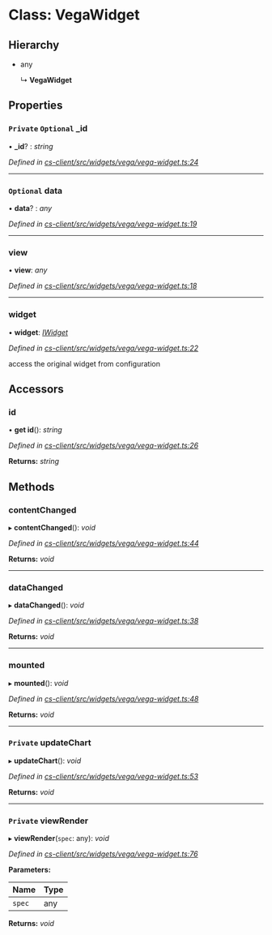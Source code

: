 # Class: VegaWidget

## Hierarchy

* any

  ↳ **VegaWidget**

## Properties

### `Private` `Optional` _id

• **_id**? : *string*

*Defined in [cs-client/src/widgets/vega/vega-widget.ts:24](https://github.com/TNOCS/csnext/blob/dad76c19/packages/cs-client/src/widgets/vega/vega-widget.ts#L24)*

___

### `Optional` data

• **data**? : *any*

*Defined in [cs-client/src/widgets/vega/vega-widget.ts:19](https://github.com/TNOCS/csnext/blob/dad76c19/packages/cs-client/src/widgets/vega/vega-widget.ts#L19)*

___

###  view

• **view**: *any*

*Defined in [cs-client/src/widgets/vega/vega-widget.ts:18](https://github.com/TNOCS/csnext/blob/dad76c19/packages/cs-client/src/widgets/vega/vega-widget.ts#L18)*

___

###  widget

• **widget**: *[IWidget](../interfaces/_cs_core_src_widget_widget_.iwidget.md)*

*Defined in [cs-client/src/widgets/vega/vega-widget.ts:22](https://github.com/TNOCS/csnext/blob/dad76c19/packages/cs-client/src/widgets/vega/vega-widget.ts#L22)*

access the original widget from configuration

## Accessors

###  id

• **get id**(): *string*

*Defined in [cs-client/src/widgets/vega/vega-widget.ts:26](https://github.com/TNOCS/csnext/blob/dad76c19/packages/cs-client/src/widgets/vega/vega-widget.ts#L26)*

**Returns:** *string*

## Methods

###  contentChanged

▸ **contentChanged**(): *void*

*Defined in [cs-client/src/widgets/vega/vega-widget.ts:44](https://github.com/TNOCS/csnext/blob/dad76c19/packages/cs-client/src/widgets/vega/vega-widget.ts#L44)*

**Returns:** *void*

___

###  dataChanged

▸ **dataChanged**(): *void*

*Defined in [cs-client/src/widgets/vega/vega-widget.ts:38](https://github.com/TNOCS/csnext/blob/dad76c19/packages/cs-client/src/widgets/vega/vega-widget.ts#L38)*

**Returns:** *void*

___

###  mounted

▸ **mounted**(): *void*

*Defined in [cs-client/src/widgets/vega/vega-widget.ts:48](https://github.com/TNOCS/csnext/blob/dad76c19/packages/cs-client/src/widgets/vega/vega-widget.ts#L48)*

**Returns:** *void*

___

### `Private` updateChart

▸ **updateChart**(): *void*

*Defined in [cs-client/src/widgets/vega/vega-widget.ts:53](https://github.com/TNOCS/csnext/blob/dad76c19/packages/cs-client/src/widgets/vega/vega-widget.ts#L53)*

**Returns:** *void*

___

### `Private` viewRender

▸ **viewRender**(`spec`: any): *void*

*Defined in [cs-client/src/widgets/vega/vega-widget.ts:76](https://github.com/TNOCS/csnext/blob/dad76c19/packages/cs-client/src/widgets/vega/vega-widget.ts#L76)*

**Parameters:**

Name | Type |
------ | ------ |
`spec` | any |

**Returns:** *void*
